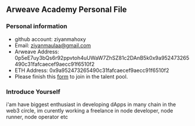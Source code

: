 ## Arweave Academy Personal File

### Personal information

- github account: ziyanmahoxy
- Email: ziyanmaulaa@gmail.com
- Arweave Address: 0p5eE7uy3bQs6r92ppvtoh4uUWaW7ZhSZ81c2DAnB5k0x9a952473265490c31fafcaecef9aecc91f6510f2
- ETH Address: 0x9a952473265490c31fafcaecef9aecc91f6510f2
- Please finish this [form](https://docs.google.com/forms/d/e/1FAIpQLSfWA5fIIcBgmRppm3jNz5vmf9Mai_QMVil-2pO4r7YKn_Zhtw/viewform?usp=sf_link) to join in the talent pool.

### Introduce Yourself
 i'am have biggest enthusiast in developing dApps in many chain in the web3 circle, im curently working a freelance in node developer, node runner, node operator etc
